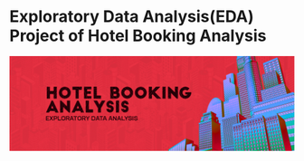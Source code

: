 # Exploratory Data Analysis(EDA) Project of Hotel Booking Analysis
![Alt Text](https://raw.githubusercontent.com/MAYANKPRAJAPATI5/Hotel_Booking_Analysis_EDA_Capstone_project/main/Project%20title%20image.png)
